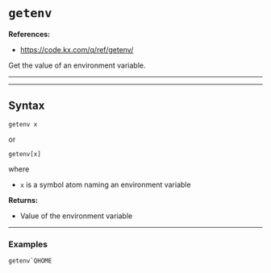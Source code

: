 # `getenv`

**References:**
- https://code.kx.com/q/ref/getenv/

Get the value of an environment variable.

-------------------------------------------------------------------------------------------------------
-------------------------------------------------------------------------------------------------------

## Syntax

~~~~
getenv x
~~~~

or


~~~~
getenv[x]
~~~~


where
- `x` is a symbol atom naming an environment variable

**Returns:**
- Value of the environment variable

-------------------------------------------------------------------------------------------------------

### Examples

~~~~
getenv`QHOME
~~~~
